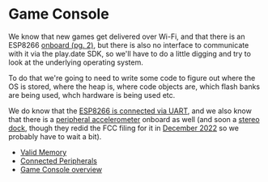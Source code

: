 # Game Console

We know that new games get delivered over Wi-Fi, and that
there is an ESP8266 [onboard (pg. 2)](https://fccid.io/2AR29-PDU01/Internal-Photos/Internal-Photos-4801627.pdf), but there is also no interface to communicate
with it via the play.date SDK, so we'll have to do a little digging and try to
look at the underlying operating system.

To do that we're going to need to write some code to figure out where the
OS is stored, where the heap is, where code objects are, which flash banks are being used, whch hardware is being used etc.

We do know that the [ESP8266 is connected via UART](https://github.com/jaames/playdate-reverse-engineering/blob/main/usb/usb.md#esp), and we also know that
there is a [peripheral accelerometer](https://sdk.play.date/1.12.3/Inside%20Playdate%20with%20C.html#_accelerometer)
onboard as well (and soon a [stereo dock](https://play.date/stereo-dock/), though
they redid the FCC filing for it in [December 2022](https://fccid.io/2AR29-PDDY01) so we probably have to wait a bit).

- [Valid Memory](./ValidMemory.md)
- [Connected Peripherals](./peripherals.md)
- [Game Console overview]()
